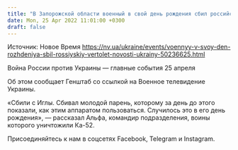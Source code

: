 ```yaml
---
title: "В Запорожской области военный в свой день рождения сбил российский вертолет"
date: Mon, 25 Apr 2022 11:01:00 +0300
draft: false
---
```

Источник: Новое Время https://nv.ua/ukraine/events/voennyy-v-svoy-den-rozhdeniya-sbil-rossiyskiy-vertolet-novosti-ukrainy-50236625.html


 Война России против Украины — главные события 25 апреля

Об этом сообщает Генштаб со ссылкой на Военное телевидение Украины.

«Сбили с Иглы. Сбивал молодой парень, которому за день до этого показали, как этим аппаратом пользоваться. Случилось это в его день рождения», — рассказал Альфа, командир подразделения, воины которого уничтожили Ка-52.

Присоединяйтесь к нам в соцсетях Facebook, Telegram и Instagram.
